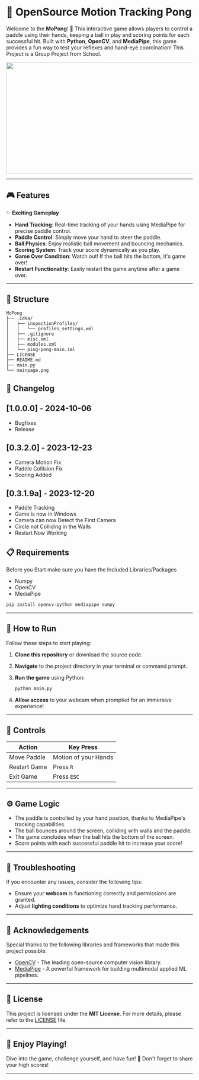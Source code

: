 
# 🏓 OpenSource Motion Tracking Pong

Welcome to the **MoPong**! 🎉 This interactive game allows players to control a paddle using their hands, keeping a ball in play and scoring points for each successful hit. Built with **Python**, **OpenCV**, and **MediaPipe**, this game provides a fun way to test your reflexes and hand-eye coordination! This Project is a Group Project from School.

<p align="center">
  <img width="1000" height="300" src="https://github.com/Nooby-91/group-99/blob/main/mainpage.png">
</p>

---

## 🎮 Features

✨ **Exciting Gameplay**  
- **Hand Tracking**: Real-time tracking of your hands using MediaPipe for precise paddle control.  
- **Paddle Control**: Simply move your hand to steer the paddle.  
- **Ball Physics**: Enjoy realistic ball movement and bouncing mechanics.  
- **Scoring System**: Track your score dynamically as you play.  
- **Game Over Condition**: Watch out! If the ball hits the bottom, it's game over!  
- **Restart Functionality**: Easily restart the game anytime after a game over.  

---

## 📝 Structure
```
MoPong
├── .idea/
│   ├── inspectionProfiles/
│   │   └── profiles_settings.xml
│   ├── .gitignore
│   ├── misc.xml
│   ├── modules.xml
│   └── ping-pong-main.iml
├── LICENSE
├── README.md
├── main.py
└── mainpage.png
```


## 📝 Changelog
 
## [1.0.0.0] - 2024-10-06
   - Bugfixes
   - Release
 
## [0.3.2.0] - 2023-12-23
   - Camera Motion Fix
   - Paddle Collision Fix
   - Scoring Added
 
## [0.3.1.9a] - 2023-12-20
   - Paddle Tracking
   - Game is now in Windows
   - Camera can now Detect the First Camera
   - Circle not Colliding in the Walls
   - Restart Now Working
   

## 📋 Requirements

Before you Start make sure you have the Included Libraries/Packages
- Numpy
- OpenCV
- MediaPipe

```bash
pip install opencv-python mediapipe numpy
```

---

## 🚀 How to Run

Follow these steps to start playing:

1. **Clone this repository** or download the source code.
2. **Navigate** to the project directory in your terminal or command prompt.
3. **Run the game** using Python:

   ```bash
   python main.py
   ```

4. **Allow access** to your webcam when prompted for an immersive experience!

---

## 🎹 Controls

| Action                | Key Press           |
|-----------------------|---------------------|
| Move Paddle           | Motion of your Hands|
| Restart Game          | Press `R`           |
| Exit Game             | Press `ESC`         |

---

## ⚙️ Game Logic

- The paddle is controlled by your hand position, thanks to MediaPipe's tracking capabilities.  
- The ball bounces around the screen, colliding with walls and the paddle.  
- The game concludes when the ball hits the bottom of the screen.  
- Score points with each successful paddle hit to increase your score!

---

## 🔧 Troubleshooting

If you encounter any issues, consider the following tips:

- Ensure your **webcam** is functioning correctly and permissions are granted.  
- Adjust **lighting conditions** to optimize hand tracking performance.  

---

## 🙏 Acknowledgements

Special thanks to the following libraries and frameworks that made this project possible:

- [OpenCV](https://opencv.org/) - The leading open-source computer vision library.  
- [MediaPipe](https://mediapipe.dev/) - A powerful framework for building multimodal applied ML pipelines.  

---

## 📄 License

This project is licensed under the **MIT License**. For more details, please refer to the [LICENSE](LICENSE) file.

---

## 🌟 Enjoy Playing!

Dive into the game, challenge yourself, and have fun! 🥳 Don't forget to share your high scores!

---
